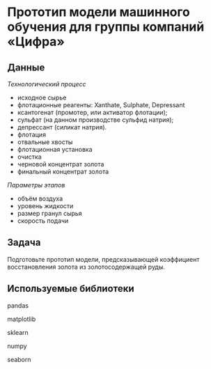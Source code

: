 # Прототип модели машинного обучения для группы компаний «Цифра»

## Данные
*Технологический процесс*

* исходное сырье
* флотационные реагенты: Xanthate, Sulphate, Depressant
* ксантогенат (промотер, или активатор флотации);
* сульфат (на данном производстве сульфид натрия);
* депрессант (силикат натрия).
* флотация
* отвальные хвосты
* флотационная установка
* очистка
* черновой концентрат золота
* финальный концентрат золота

*Параметры этапов*

* объём воздуха
* уровень жидкости
* размер гранул сырья
* скорость подачи

## Задача
Подготовьте прототип модели, предсказывающей коэффициент восстановления золота из золотосодержащей руды.

## Используемые библиотеки
pandas

matplotlib

sklearn

numpy

seaborn
